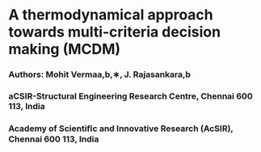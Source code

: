 # A thermodynamical approach towards multi-criteria decision making (MCDM)
### Authors: Mohit Vermaa,b,∗, J. Rajasankara,b
### aCSIR-Structural Engineering Research Centre, Chennai 600 113, India
### Academy of Scientiﬁc and Innovative Research (AcSIR), Chennai 600 113, India
